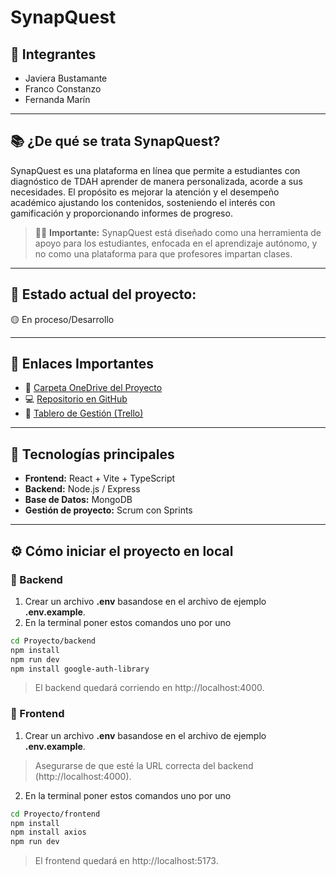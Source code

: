 # SynapQuest

## 👥 Integrantes
- Javiera Bustamante  
- Franco Constanzo  
- Fernanda Marín  

---

## 📚 ¿De qué se trata SynapQuest?
SynapQuest es una plataforma en línea que permite a estudiantes con diagnóstico de TDAH aprender de manera personalizada, acorde a sus necesidades.
El propósito es mejorar la atención y el desempeño académico ajustando los contenidos, sosteniendo el interés con gamificación y proporcionando informes de progreso.
> 🧑‍🎓 **Importante:** SynapQuest está diseñado como una herramienta de apoyo para los estudiantes, enfocada en el aprendizaje autónomo, y no como una plataforma para que profesores impartan clases.

---

## 📆 Estado actual del proyecto:  
🟡 En proceso/Desarrollo

---

## 📎 Enlaces Importantes
- 📂 [Carpeta OneDrive del Proyecto](https://duoccl0-my.sharepoint.com/:f:/g/personal/fern_marin_duocuc_cl/EhsV9XinkHBAtZarUwyhHHoB36Hf3NnAKVcGf_oNenDvTw?e=79oKTv)  
- 💻 [Repositorio en GitHub](https://github.com/Playdbunny/plataforma-tdah)  
- 📌 [Tablero de Gestión (Trello)](https://trello.com/invite/b/68ae70cd449318426dc8f72e/ATTI5df8a3b36e4a26b0c7cc05e2c899d074ADAB78DB/capstone-synapquest-scrum)
  
---

## 🚀 Tecnologías principales
- **Frontend:** React + Vite + TypeScript  
- **Backend:** Node.js / Express
- **Base de Datos:** MongoDB
- **Gestión de proyecto:** Scrum con Sprints  
<!-- - **Machine Learning:** TensorFlow / Scikit-learn-->

---

## ⚙️ Cómo iniciar el proyecto en local

### 🔹 Backend

1. Crear un archivo **.env** basandose en el archivo de ejemplo **.env.example**.
2. En la terminal poner estos comandos uno por uno
```bash
cd Proyecto/backend
npm install
npm run dev
npm install google-auth-library
```
> El backend quedará corriendo en http://localhost:4000.

### 🔹 Frontend

1. Crear un archivo **.env** basandose en el archivo de ejemplo **.env.example**.
> Asegurarse de que esté la URL correcta del backend (http://localhost:4000). 
2. En la terminal poner estos comandos uno por uno
```bash
cd Proyecto/frontend
npm install
npm install axios
npm run dev
```
> El frontend quedará en http://localhost:5173.
